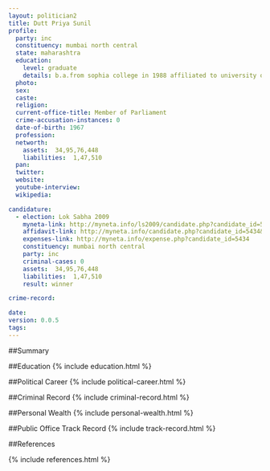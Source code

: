 ```yaml
---
layout: politician2
title: Dutt Priya Sunil
profile: 
  party: inc
  constituency: mumbai north central
  state: maharashtra
  education: 
    level: graduate
    details: b.a.from sophia college in 1988 affiliated to university of bombay
  photo: 
  sex: 
  caste: 
  religion: 
  current-office-title: Member of Parliament
  crime-accusation-instances: 0
  date-of-birth: 1967
  profession: 
  networth: 
    assets:  34,95,76,448
    liabilities:  1,47,510
  pan: 
  twitter: 
  website: 
  youtube-interview: 
  wikipedia: 

candidature: 
  - election: Lok Sabha 2009
    myneta-link: http://myneta.info/ls2009/candidate.php?candidate_id=5434
    affidavit-link: http://myneta.info/candidate.php?candidate_id=5434&scan=original
    expenses-link: http://myneta.info/expense.php?candidate_id=5434
    constituency: mumbai north central 
    party: inc
    criminal-cases: 0
    assets:  34,95,76,448
    liabilities:  1,47,510
    result: winner 

crime-record: 

date: 
version: 0.0.5
tags: 
---
```

##Summary


##Education
{% include education.html %}


##Political Career
{% include political-career.html %}


##Criminal Record
{% include criminal-record.html %}


##Personal Wealth
{% include personal-wealth.html %}


##Public Office Track Record
{% include track-record.html %}


##References


{% include references.html %}